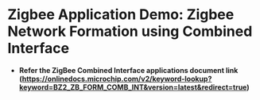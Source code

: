 # Zigbee Application Demo: Zigbee Network Formation using Combined Interface

-   **Refer the ZigBee Combined Interface applications document link (https://onlinedocs.microchip.com/v2/keyword-lookup?keyword=BZ2_ZB_FORM_COMB_INT&version=latest&redirect=true)**